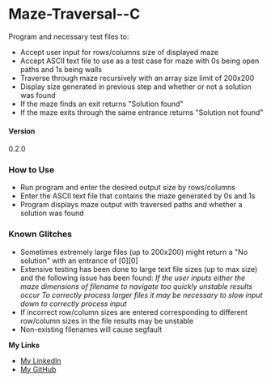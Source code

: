 # Maze-Traversal--C

Program and necessary test files to:
* Accept user input for rows/columns size of displayed maze
* Accept ASCII text file to use as a test case for maze with 0s being open paths and 1s being walls
* Traverse through maze recursively with an array size limit of 200x200
* Display size generated in previous step and whether or not a solution was found
* If the maze finds an exit returns "Solution found" 
* If the maze exits through the same entrance returns "Solution not found"

#### Version
0.2.0

### How to Use
* Run program and enter the desired output size by rows/columns
* Enter the ASCII text file that contains the maze generated by 0s and 1s
* Program displays maze output with traversed paths and whether a solution was found

### Known Glitches
* Sometimes extremely large files (up to 200x200) might return a "No solution" with an entrance of [0][0]
* Extensive testing has been done to large text file sizes (up to max size) and the following issue has been found:
*If the user inputs either the maze dimensions of filename to navigate too quickly unstable results occur*
*To correctly process larger files it may be necessary to slow input down to correctly process input*
* If incorrect row/column sizes are entered corresponding to different row/column sizes in the file results may be unstable
* Non-existing filenames will cause segfault


**My Links**

- [My LinkedIn](http://linkedin.com/in/dillonmabry)
- [My GitHub](https://github.com/dillonmabry/)

